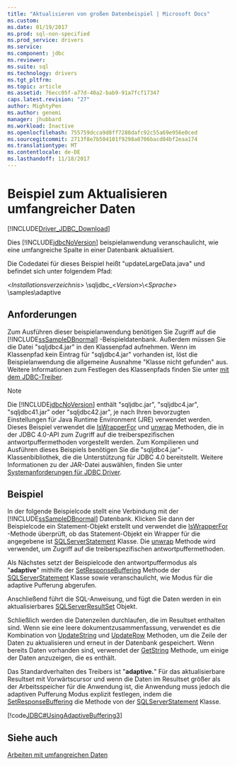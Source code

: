 ```yaml
---
title: "Aktualisieren von großen Datenbeispiel | Microsoft Docs"
ms.custom: 
ms.date: 01/19/2017
ms.prod: sql-non-specified
ms.prod_service: drivers
ms.service: 
ms.component: jdbc
ms.reviewer: 
ms.suite: sql
ms.technology: drivers
ms.tgt_pltfrm: 
ms.topic: article
ms.assetid: 76ecc05f-a77d-40a2-bab9-91a7fcf17347
caps.latest.revision: "27"
author: MightyPen
ms.author: genemi
manager: jhubbard
ms.workload: Inactive
ms.openlocfilehash: 755759dcca9d8ff7288dafc92c55a69e956e0ced
ms.sourcegitcommit: 2713f8e7b504101f9298a0706bacd84bf2eaa174
ms.translationtype: MT
ms.contentlocale: de-DE
ms.lasthandoff: 11/18/2017
---
```

# <a name="updating-large-data-sample"></a>Beispiel zum Aktualisieren umfangreicher Daten
[!INCLUDE[Driver_JDBC_Download](../../includes/driver_jdbc_download.md)]

  Dies [!INCLUDE[jdbcNoVersion](../../includes/jdbcnoversion_md.md)] beispielanwendung veranschaulicht, wie eine umfangreiche Spalte in einer Datenbank aktualisiert.  
  
 Die Codedatei für dieses Beispiel heißt "updateLargeData.java" und befindet sich unter folgendem Pfad:  
  
 \<*Installationsverzeichnis*> \sqljdbc_\<*Version*>\\<*Sprache*> \samples\adaptive  
  
## <a name="requirements"></a>Anforderungen  
 Zum Ausführen dieser beispielanwendung benötigen Sie Zugriff auf die [!INCLUDE[ssSampleDBnormal](../../includes/sssampledbnormal_md.md)] -Beispieldatenbank. Außerdem müssen Sie die Datei "sqljdbc4.jar" in den Klassenpfad aufnehmen. Wenn im Klassenpfad kein Eintrag für "sqljdbc4.jar" vorhanden ist, löst die Beispielanwendung die allgemeine Ausnahme "Klasse nicht gefunden" aus. Weitere Informationen zum Festlegen des Klassenpfads finden Sie unter [mit dem JDBC-Treiber](../../connect/jdbc/using-the-jdbc-driver.md).  
  
> [!NOTE]  
>  Die [!INCLUDE[jdbcNoVersion](../../includes/jdbcnoversion_md.md)] enthält "sqljdbc.jar", "sqljdbc4.jar", "sqljdbc41.jar" oder "sqljdbc42.jar", je nach Ihren bevorzugten Einstellungen für Java Runtime Environment (JRE) verwendet werden. Dieses Beispiel verwendet die [IsWrapperFor](../../connect/jdbc/reference/iswrapperfor-method-sqlserverstatement.md) und [unwrap](../../connect/jdbc/reference/unwrap-method-sqlserverstatement.md) Methoden, die in der JDBC 4.0-API zum Zugriff auf die treiberspezifischen antwortpuffermethoden vorgestellt werden. Zum Kompilieren und Ausführen dieses Beispiels benötigen Sie die "sqljdbc4.jar"-Klassenbibliothek, die die Unterstützung für JDBC 4.0 bereitstellt. Weitere Informationen zu der JAR-Datei auswählen, finden Sie unter [Systemanforderungen für JDBC Driver](../../connect/jdbc/system-requirements-for-the-jdbc-driver.md).  
  
## <a name="example"></a>Beispiel  
 In der folgende Beispielcode stellt eine Verbindung mit der [!INCLUDE[ssSampleDBnormal](../../includes/sssampledbnormal_md.md)] Datenbank. Klicken Sie dann der Beispielcode ein Statement-Objekt erstellt und verwendet die [IsWrapperFor](../../connect/jdbc/reference/iswrapperfor-method-sqlserverstatement.md) -Methode überprüft, ob das Statement-Objekt ein Wrapper für die angegebene ist [SQLServerStatement](../../connect/jdbc/reference/sqlserverstatement-class.md) Klasse. Die [unwrap](../../connect/jdbc/reference/unwrap-method-sqlserverstatement.md) Methode wird verwendet, um Zugriff auf die treiberspezifischen antwortpuffermethoden.  
  
 Als Nächstes setzt der Beispielcode den antwortpuffermodus als "**adaptive**" mithilfe der [SetResponseBuffering](../../connect/jdbc/reference/setresponsebuffering-method-sqlserverstatement.md) Methode der [SQLServerStatement](../../connect/jdbc/reference/sqlserverstatement-class.md) Klasse sowie veranschaulicht, wie Modus für die adaptive Pufferung abgerufen.  
  
 Anschließend führt die SQL-Anweisung, und fügt die Daten werden in ein aktualisierbares [SQLServerResultSet](../../connect/jdbc/reference/sqlserverresultset-class.md) Objekt.  
  
 Schließlich werden die Datenzeilen durchlaufen, die im Resultset enthalten sind. Wenn sie eine leere dokumentzusammenfassung, verwendet es die Kombination von [UpdateString](../../connect/jdbc/reference/updatestring-method-sqlserverresultset.md) und [UpdateRow](../../connect/jdbc/reference/updaterow-method-sqlserverresultset.md) Methoden, um die Zeile der Daten zu aktualisieren und erneut in der Datenbank gespeichert. Wenn bereits Daten vorhanden sind, verwendet der [GetString](../../connect/jdbc/reference/getstring-method-sqlserverresultset.md) Methode, um einige der Daten anzuzeigen, die es enthält.  
  
 Das Standardverhalten des Treibers ist "**adaptive.**" Für das aktualisierbare Resultset mit Vorwärtscursor und wenn die Daten im Resultset größer als der Arbeitsspeicher für die Anwendung ist, die Anwendung muss jedoch die adaptiven Pufferung Modus explizit festlegen, indem die [SetResponseBuffering](../../connect/jdbc/reference/setresponsebuffering-method-sqlserverstatement.md) die Methode von der [SQLServerStatement](../../connect/jdbc/reference/sqlserverstatement-class.md) Klasse.  
  
 [!code[JDBC#UsingAdaptiveBuffering3](../../connect/jdbc/codesnippet/Java/updating-large-data-sample_1.java)]  
  
## <a name="see-also"></a>Siehe auch  
 [Arbeiten mit umfangreichen Daten](../../connect/jdbc/working-with-large-data.md)  
  
  
